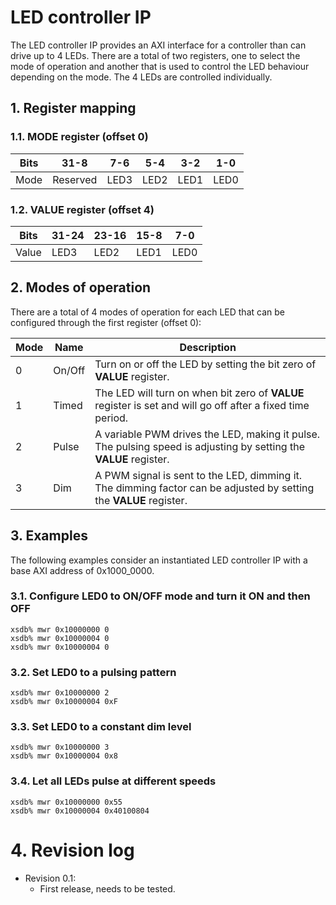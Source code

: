 # LED controller IP

The LED controller IP provides an AXI interface for a controller than can drive up to 4 LEDs.
There are a total of two registers, one to select the mode of operation and another that is used to control the LED behaviour depending on the mode.
The 4 LEDs are controlled individually.

## 1. Register mapping

### 1.1. MODE register (offset 0)

Bits | 31-8 | 7-6 | 5-4 | 3-2 | 1-0
---|---|---|---|---|---
Mode | Reserved | LED3 | LED2 | LED1 | LED0

### 1.2. VALUE register (offset 4)

Bits | 31-24 | 23-16 | 15-8 | 7-0
---|---|---|---|---
Value | LED3 | LED2 | LED1 | LED0

## 2. Modes of operation
There are a total of 4 modes of operation for each LED that can be configured through the first register (offset 0):

Mode | Name | Description
------|------|------------
0 | On/Off | Turn on or off the LED by setting the bit zero of **VALUE** register.
1 | Timed | The LED will turn on when bit zero of **VALUE** register is set and will go off after a fixed time period.
2 | Pulse | A variable PWM drives the LED, making it pulse. The pulsing speed is adjusting by setting the **VALUE** register.
3 | Dim | A PWM signal is sent to the LED, dimming it. The dimming factor can be adjusted by setting the **VALUE** register.

## 3. Examples

The following examples consider an instantiated LED controller IP with a base AXI address of 0x1000_0000.

### 3.1. Configure LED0 to ON/OFF mode and turn it ON and then OFF

```
xsdb% mwr 0x10000000 0
xsdb% mwr 0x10000004 0
xsdb% mwr 0x10000004 0
```

### 3.2. Set LED0 to a pulsing pattern

```
xsdb% mwr 0x10000000 2
xsdb% mwr 0x10000004 0xF
```

### 3.3. Set LED0 to a constant dim level

```
xsdb% mwr 0x10000000 3
xsdb% mwr 0x10000004 0x8
```

### 3.4. Let all LEDs pulse at different speeds
```
xsdb% mwr 0x10000000 0x55
xsdb% mwr 0x10000004 0x40100804
```

# 4. Revision log

* Revision 0.1:
    - First release, needs to be tested.

